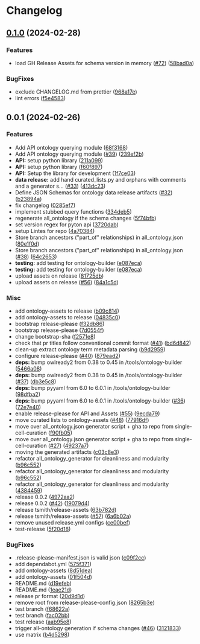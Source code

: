 # Changelog

## [0.1.0](https://github.com/chanzuckerberg/cellxgene-ontology-guide/compare/v0.0.1...v0.1.0) (2024-02-28)


### Features

* load GH Release Assets for schema version in memory ([#72](https://github.com/chanzuckerberg/cellxgene-ontology-guide/issues/72)) ([58bad0a](https://github.com/chanzuckerberg/cellxgene-ontology-guide/commit/58bad0a698f262f167ba821ff00a4a7ca254d13a))


### BugFixes

* exclude CHANGELOG.md from prettier ([968a17e](https://github.com/chanzuckerberg/cellxgene-ontology-guide/commit/968a17eb52edee20f7d816c9449c25542b645dae))
* lint errors ([f5e4583](https://github.com/chanzuckerberg/cellxgene-ontology-guide/commit/f5e45838e3c99dc3785ffc12f5e72aecc1ceeb29))

## 0.0.1 (2024-02-26)

### Features

- Add API ontology querying module ([68f3168](https://github.com/chanzuckerberg/cellxgene-ontology-guide/commit/68f3168d164a192d538c987239bc2783decd5b1e))
- Add API ontology querying module ([#39](https://github.com/chanzuckerberg/cellxgene-ontology-guide/issues/39)) ([239ef2b](https://github.com/chanzuckerberg/cellxgene-ontology-guide/commit/239ef2b231d2b02051c374491bfee11a7e5d9d8e))
- **API:** setup python library ([211a099](https://github.com/chanzuckerberg/cellxgene-ontology-guide/commit/211a099365b4de1ab9ff2dcf0f481a34f62f13c4))
- **API:** setup python library ([f60f897](https://github.com/chanzuckerberg/cellxgene-ontology-guide/commit/f60f8975584ed5e8fa9cd6dbe91bb0ba3f4e11bb))
- **API:** Setup the library for development ([1f7ce03](https://github.com/chanzuckerberg/cellxgene-ontology-guide/commit/1f7ce0307db25ee553f0f924c872a73d4f0ae90f))
- **data release:** add hand curated_lists.py and orphans with comments and a generator s… ([#33](https://github.com/chanzuckerberg/cellxgene-ontology-guide/issues/33)) ([413dc23](https://github.com/chanzuckerberg/cellxgene-ontology-guide/commit/413dc233b61cfe62faa90328fd7ceca40ff5968d))
- Define JSON Schemas for ontology data release artifacts ([#32](https://github.com/chanzuckerberg/cellxgene-ontology-guide/issues/32)) ([b23894a](https://github.com/chanzuckerberg/cellxgene-ontology-guide/commit/b23894ad677ffdfa912ad0dc5897c099ff72efc3))
- fix changelog ([0285ef7](https://github.com/chanzuckerberg/cellxgene-ontology-guide/commit/0285ef79dde453a6ff540b88ce6c391a5d992e2b))
- implement stubbed query functions ([334deb5](https://github.com/chanzuckerberg/cellxgene-ontology-guide/commit/334deb57463609d2736e369d188380686880fa9c))
- regenerate all_ontology if the schema changes ([5f74bfb](https://github.com/chanzuckerberg/cellxgene-ontology-guide/commit/5f74bfb222a5d30dc5e4821c19ad2cc782e15c94))
- set version regex for pyton api ([3720dab](https://github.com/chanzuckerberg/cellxgene-ontology-guide/commit/3720dabd593b3c6138470bd0b871f32c03f94dcf))
- setup Lintes for repo ([4a70384](https://github.com/chanzuckerberg/cellxgene-ontology-guide/commit/4a70384556bbdeedcfbb1520de051c7a7aa06ace))
- Store branch ancestors ("part_of" relationships) in all_ontology.json ([80e1f0d](https://github.com/chanzuckerberg/cellxgene-ontology-guide/commit/80e1f0ddc7be8e669521e09afc66eff919e2bbe6))
- Store branch ancestors ("part_of" relationships) in all_ontology.json ([#38](https://github.com/chanzuckerberg/cellxgene-ontology-guide/issues/38)) ([64c2653](https://github.com/chanzuckerberg/cellxgene-ontology-guide/commit/64c2653574f614e939696b2f5e0c0f3c4833d740))
- **testing:** add testing for ontology-builder ([e087eca](https://github.com/chanzuckerberg/cellxgene-ontology-guide/commit/e087ecaf259cf102ef417296928545b74e4ef65b))
- **testing:** add testing for ontology-builder ([e087eca](https://github.com/chanzuckerberg/cellxgene-ontology-guide/commit/e087ecaf259cf102ef417296928545b74e4ef65b))
- upload assets on release ([81725db](https://github.com/chanzuckerberg/cellxgene-ontology-guide/commit/81725dbdcfe145662945bce3e1624f58c515e12a))
- upload assets on release ([#56](https://github.com/chanzuckerberg/cellxgene-ontology-guide/issues/56)) ([84a1c5d](https://github.com/chanzuckerberg/cellxgene-ontology-guide/commit/84a1c5de42716d5c866d5eef7ce7113f6edbdbda))

### Misc

- add ontology-assets to release ([b09c814](https://github.com/chanzuckerberg/cellxgene-ontology-guide/commit/b09c8144b90ce0bfe7a3890d7d8bc508c7fb64c3))
- add ontology-assets to release ([04835c0](https://github.com/chanzuckerberg/cellxgene-ontology-guide/commit/04835c08bbbc5dce4a49864c884b7e84b8efdb92))
- bootstrap release-please ([f32db86](https://github.com/chanzuckerberg/cellxgene-ontology-guide/commit/f32db86fa71fb9274fd6d3fa10c91b095ba3575f))
- bootstrap release-please ([7d0554f](https://github.com/chanzuckerberg/cellxgene-ontology-guide/commit/7d0554ffc4742d4aa363bfe8e25abab1fc51be7b))
- change bootstrap-sha ([f2571e8](https://github.com/chanzuckerberg/cellxgene-ontology-guide/commit/f2571e84900f204556b0ce83cbef533469ac16b6))
- check that pr titles follow conventional commit format ([#41](https://github.com/chanzuckerberg/cellxgene-ontology-guide/issues/41)) ([bd6d842](https://github.com/chanzuckerberg/cellxgene-ontology-guide/commit/bd6d842c296d1b45fe3c8391a2a5dfa4770b857e))
- clean-up extract ontology term metadata parsing ([b9d2959](https://github.com/chanzuckerberg/cellxgene-ontology-guide/commit/b9d2959e81e3ea09e7238bf22828c8943f8faa31))
- configure release-please ([#40](https://github.com/chanzuckerberg/cellxgene-ontology-guide/issues/40)) ([879ead2](https://github.com/chanzuckerberg/cellxgene-ontology-guide/commit/879ead24c2d680612302a6a8e759773bcf3a4c97))
- **deps:** bump owlready2 from 0.38 to 0.45 in /tools/ontology-builder ([5466a08](https://github.com/chanzuckerberg/cellxgene-ontology-guide/commit/5466a0808bb9cae29c99cb145ba0642a35ab2303))
- **deps:** bump owlready2 from 0.38 to 0.45 in /tools/ontology-builder ([#37](https://github.com/chanzuckerberg/cellxgene-ontology-guide/issues/37)) ([db3e5c8](https://github.com/chanzuckerberg/cellxgene-ontology-guide/commit/db3e5c8af6ef9618947d95a76f1ee67ff0ddafaa))
- **deps:** bump pyyaml from 6.0 to 6.0.1 in /tools/ontology-builder ([98dfba2](https://github.com/chanzuckerberg/cellxgene-ontology-guide/commit/98dfba2161fbf6fb2fe98dd22e31de910a4f379f))
- **deps:** bump pyyaml from 6.0 to 6.0.1 in /tools/ontology-builder ([#36](https://github.com/chanzuckerberg/cellxgene-ontology-guide/issues/36)) ([72e7e40](https://github.com/chanzuckerberg/cellxgene-ontology-guide/commit/72e7e40a9ee9a3eba344ae060dcb8531fc9b664b))
- enable release-please for API and Assets ([#55](https://github.com/chanzuckerberg/cellxgene-ontology-guide/issues/55)) ([9ecda79](https://github.com/chanzuckerberg/cellxgene-ontology-guide/commit/9ecda79210c5563dce8d8c743cca8367f35395ff))
- move curated lists to ontology-assets ([#48](https://github.com/chanzuckerberg/cellxgene-ontology-guide/issues/48)) ([77916df](https://github.com/chanzuckerberg/cellxgene-ontology-guide/commit/77916df50d391c48ed0100441b1366f5013888bf))
- move over all_ontology.json generator script + gha to repo from single-cell-curation ([f90fb05](https://github.com/chanzuckerberg/cellxgene-ontology-guide/commit/f90fb05d770ac17bfced15ca85e3f61d016dc4fa))
- move over all_ontology.json generator script + gha to repo from single-cell-curation ([#27](https://github.com/chanzuckerberg/cellxgene-ontology-guide/issues/27)) ([49237a7](https://github.com/chanzuckerberg/cellxgene-ontology-guide/commit/49237a729a95092eccf725c351fdca726a21625e))
- moving the generated artifacts ([c03c8e3](https://github.com/chanzuckerberg/cellxgene-ontology-guide/commit/c03c8e353c61c69a807e80ec9d986bb652c41155))
- refactor all_ontology_generator for cleanliness and modularity ([b96c552](https://github.com/chanzuckerberg/cellxgene-ontology-guide/commit/b96c552f5d21386fed083af039fccd918aad8844))
- refactor all_ontology_generator for cleanliness and modularity ([b96c552](https://github.com/chanzuckerberg/cellxgene-ontology-guide/commit/b96c552f5d21386fed083af039fccd918aad8844))
- refactor all_ontology_generator for cleanliness and modularity ([4384459](https://github.com/chanzuckerberg/cellxgene-ontology-guide/commit/43844597e23aaabf7b3d7e0cd3593012b312ea05))
- release 0.0.2 ([4972aa2](https://github.com/chanzuckerberg/cellxgene-ontology-guide/commit/4972aa291eca32a9c00c429be762143e66bb15e1))
- release 0.0.2 ([#42](https://github.com/chanzuckerberg/cellxgene-ontology-guide/issues/42)) ([19079d4](https://github.com/chanzuckerberg/cellxgene-ontology-guide/commit/19079d47bb2161535b030c95628c2994dfc9827e))
- release tsmith/release-assets ([63b782d](https://github.com/chanzuckerberg/cellxgene-ontology-guide/commit/63b782d2ee8a8bdbdf83e61e0d37674954c802ee))
- release tsmith/release-assets ([#57](https://github.com/chanzuckerberg/cellxgene-ontology-guide/issues/57)) ([6a6b02a](https://github.com/chanzuckerberg/cellxgene-ontology-guide/commit/6a6b02a96ab55f204480926ade478b197ff16e4e))
- remove unused release.yml configs ([ce00bef](https://github.com/chanzuckerberg/cellxgene-ontology-guide/commit/ce00bef8ec65fd03d973c63e14277165e098647c))
- test-release ([5f20d18](https://github.com/chanzuckerberg/cellxgene-ontology-guide/commit/5f20d1862c5898e501d7dd990305e277212d7d2b))

### BugFixes

- .release-please-manifest.json is valid json ([c09f2cc](https://github.com/chanzuckerberg/cellxgene-ontology-guide/commit/c09f2cc479d55aed7aedb62a0cef779274d645ed))
- add dependabot.yml ([575f371](https://github.com/chanzuckerberg/cellxgene-ontology-guide/commit/575f371f8fcb74eff3db1a1060de9bbf8d479057))
- add ontology-assets ([8d51dea](https://github.com/chanzuckerberg/cellxgene-ontology-guide/commit/8d51deaa62c4620f915f806a36717ac6ab8b520e))
- add ontology-assets ([01f504d](https://github.com/chanzuckerberg/cellxgene-ontology-guide/commit/01f504d0cdd5cb1031470479649a1e39dab3282f))
- README.md ([d19efeb](https://github.com/chanzuckerberg/cellxgene-ontology-guide/commit/d19efeb4b3510d7eebeb0c67af9a2755839e224c))
- README.md ([1eae21d](https://github.com/chanzuckerberg/cellxgene-ontology-guide/commit/1eae21d1143d21fe248d8067671a270e46e54b19))
- release pr format ([20d9d1d](https://github.com/chanzuckerberg/cellxgene-ontology-guide/commit/20d9d1d555ad6306c4c21b75ed05d37c6c13d4d0))
- remove root from release-please-config.json ([8265b3e](https://github.com/chanzuckerberg/cellxgene-ontology-guide/commit/8265b3e104239f2c774b04fa13d0cf1c9d435534))
- test branch ([f68622a](https://github.com/chanzuckerberg/cellxgene-ontology-guide/commit/f68622aa261c6aee93d4ae568e049e1505e7b3a5))
- test branch ([fac02bb](https://github.com/chanzuckerberg/cellxgene-ontology-guide/commit/fac02bb900777a90bcd7891446d61d985cb8a87c))
- test release ([aab95e8](https://github.com/chanzuckerberg/cellxgene-ontology-guide/commit/aab95e819c579b09e83b86b34f2248f03162fa01))
- trigger all-ontology generation if schema changes ([#46](https://github.com/chanzuckerberg/cellxgene-ontology-guide/issues/46)) ([3121833](https://github.com/chanzuckerberg/cellxgene-ontology-guide/commit/3121833e24e39c449457e4fbd44cfb6cec5d21d5))
- use matrix ([b4d5298](https://github.com/chanzuckerberg/cellxgene-ontology-guide/commit/b4d5298158ce31775d4469cee25ef0db532680fb))
